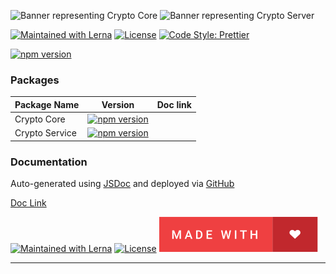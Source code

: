 
![Banner representing Crypto Core][Crypto Core]
![Banner representing Crypto Server][Crypto Server]

[![Maintained with Lerna](https://img.shields.io/badge/maintained%20with-lerna-blue?style=for-the-badge)](https://lerna.js.org/)
[![License](https://img.shields.io/badge/License-MIT-green.svg?style=for-the-badge&logo=)](https://opensource.org/licenses/MIT)
[![Code Style: Prettier](https://img.shields.io/badge/code_style-prettier-e72163?style=for-the-badge)](https://prettier.io)

[![npm version](https://badge.fury.io/js/@sebastienrousseau%2Fcrypto-service.svg)](https://badge.fury.io/js/@sebastienrousseau%2Fcrypto-service)

### Packages

| Package Name | Version | Doc link |
|--------------|---------|----------|
|  Crypto Core  | [![npm version](https://badge.fury.io/js/@sebastienrousseau%2Fcrypto-core.svg)](https://badge.fury.io/js/@sebastienrousseau%2Fcrypto-core) |  |
|  Crypto Service | [![npm version](https://badge.fury.io/js/@sebastienrousseau%2Fcrypto-server.svg)](https://badge.fury.io/js/@sebastienrousseau%2Fcrypto-server) |  |

### Documentation

Auto-generated using [JSDoc](https://github.com/jsdoc/jsdoc) and deployed via [GitHub](https://github.com)

[Doc Link]()

[![Maintained with Lerna](https://img.shields.io/badge/maintained%20with-lerna-blue?style=for-the-badge)](https://lerna.js.org/)
[![License](https://img.shields.io/badge/License-MIT-green.svg?style=for-the-badge&logo=)](https://opensource.org/licenses/MIT)
![Made with Love](/assets/made-with-love.svg)

***

[Crypto Core]: https://raw.githubusercontent.com/sebastienrousseau/crypto-service/master/assets/crypto-core-small.svg "Crypto Core Library"

[Crypto Server]: https://raw.githubusercontent.com/sebastienrousseau/crypto-service/master/assets/crypto-server-small.svg "Crypto Server Library"
